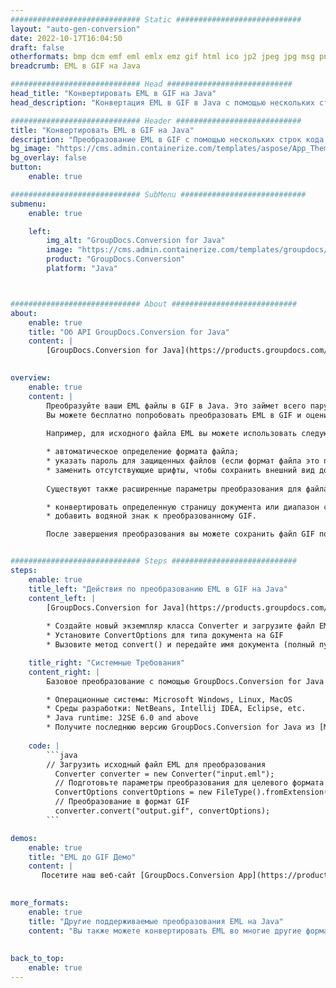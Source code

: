 ```yaml
---
############################# Static ############################
layout: "auto-gen-conversion"
date: 2022-10-17T16:04:50
draft: false
otherformats: bmp dcm emf eml emlx emz gif html ico jp2 jpeg jpg msg png psb psd svg svgz tga tif tiff webp wmf wmz
breadcrumb: EML в GIF на Java

############################# Head ############################
head_title: "Конвертировать EML в GIF на Java"
head_description: "Конвертация EML в GIF в Java с помощью нескольких строк кода. Преобразование более 160 форматов файлов с помощью API преобразования документов GroupDocs для Java"

############################# Header ############################
title: "Конвертировать EML в GIF на Java"
description: "Преобразование EML в GIF с помощью нескольких строк кода Java"
bg_image: "https://cms.admin.containerize.com/templates/aspose/App_Themes/V3/images/bg/header1.png"
bg_overlay: false
button:
    enable: true

############################# SubMenu ############################
submenu:
    enable: true

    left:
        img_alt: "GroupDocs.Conversion for Java"
        image: "https://cms.admin.containerize.com/templates/groupdocs/images/product-logos/90x90-noborder/groupdocs-conversion-java.png"
        product: "GroupDocs.Conversion"
        platform: "Java"



############################# About ############################
about:
    enable: true
    title: "Об API GroupDocs.Conversion for Java"
    content: |
        [GroupDocs.Conversion for Java](https://products.groupdocs.com/conversion/java/) — это расширенный API преобразования форматов файлов для преобразования между популярными форматами изображений и документов, такими как Microsoft Office, OpenDocument, PDF, HTML, электронная почта, CAD. и многое другое с помощью всего нескольких строк кода. Собственный API автоматически определяет форматы исходных документов и предлагает множество вариантов настройки преобразованных документов. Наряду с функцией извлечения информации из документа по умолчанию также поддерживается кеширование результатов конвертации на локальный диск. Однако любой тип кэш-хранилища может поддерживаться путем реализации соответствующих интерфейсов — Amazon S3, Dropbox, Google Drive, Windows Azure, Reddis или любых других.
    

overview:
    enable: true
    content: |
        Преобразуйте ваши EML файлы в GIF в Java. Это займет всего пару строк кода Java на любой платформе по вашему выбору, такой как Windows, Linux, macOS.
        Вы можете бесплатно попробовать преобразовать EML в GIF и оценить качество результатов преобразования. Наряду с простыми сценариями преобразования файлов вы можете попробовать более сложные варианты загрузки исходного файла EML и сохранения вывода GIF. 
        
        Например, для исходного файла EML вы можете использовать следующие параметры загрузки:

        * автоматическое определение формата файла;
        * указать пароль для защищенных файлов (если формат файла это поддерживает);
        * заменить отсутствующие шрифты, чтобы сохранить внешний вид документа.
        
        Существуют также расширенные параметры преобразования для файла GIF:

        * конвертировать определенную страницу документа или диапазон страниц;
        * добавить водяной знак к преобразованному GIF.

        После завершения преобразования вы можете сохранить файл GIF по своему локальному пути к файлу или в любом стороннем хранилище, таком как FTP, Amazon S3, Google Drive, Dropbox и т. д. Обратите внимание: для преобразования EML до GIF вам не нужно устанавливать какое-либо дополнительное программное обеспечение, такое как MS Office, Open Office, Adobe Acrobat Reader и т. д.


############################# Steps ############################
steps:
    enable: true
    title_left: "Действия по преобразованию EML в GIF на Java"
    content_left: |
        [GroupDocs.Conversion for Java](https://products.groupdocs.com/conversion/java/) позволяет разработчикам легко преобразовать файл EML в GIF с помощью нескольких строк кода.
        
        * Создайте новый экземпляр класса Converter и загрузите файл EML с полным путем
        * Установите ConvertOptions для типа документа на GIF
        * Вызовите метод convert() и передайте имя документа (полный путь) и формат (GIF) в качестве параметра

    title_right: "Системные Требования"
    content_right: |
        Базовое преобразование с помощью GroupDocs.Conversion for Java API можно выполнить всего несколькими строками кода. Наши API поддерживаются на всех основных платформах и операционных системах. Перед выполнением приведенного ниже кода убедитесь, что в вашей системе установлены следующие предварительные компоненты.

        * Операционные системы: Microsoft Windows, Linux, MacOS
        * Среды разработки: NetBeans, Intellij IDEA, Eclipse, etc.
        * Java runtime: J2SE 6.0 and above
        * Получите последнюю версию GroupDocs.Conversion for Java из [Maven](https://repository.groupdocs.com/webapp/#/artifacts/browse/tree/General/repo/com/groupdocs/groupdocs-conversion)
         
    code: |
        ```java    
        // Загрузить исходный файл EML для преобразования
          Converter converter = new Converter("input.eml");
          // Подготовьте параметры преобразования для целевого формата GIF
          ConvertOptions convertOptions = new FileType().fromExtension("gif").getConvertOptions();
          // Преобразование в формат GIF
          converter.convert("output.gif", convertOptions);
        ```

demos:
    enable: true
    title: "EML до GIF Демо"
    content: |
       Посетите наш веб-сайт [GroupDocs.Conversion App](https://products.groupdocs.app/conversion/family) и попробуйте преобразовать EML в GIF прямо сейчас. Бесплатная демоверсия имеет следующие преимущества
          

more_formats:
    enable: true
    title: "Другие поддерживаемые преобразования EML на Java"
    content: "Вы также можете конвертировать EML во многие другие форматы файлов. См. список ниже."
       
       
back_to_top:
    enable: true
---
```

